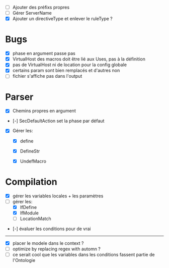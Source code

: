 
 - [ ] Ajouter des préfixs propres
 - [ ] Gérer ServerName
 - [x] Ajouter un directiveType et enlever le ruleType ?

# Bugs

 - [x] phase en argument passe pas
 - [x] VirtualHost des macros doit être lié aux Uses, pas à la définition
 - [x] pas de VirtualHost ni de location pour la config globale
 - [x] certains param sont bien remplacés et d'autres non
 - [ ] fichier s'affiche pas dans l'output

# Parser

 - [x] Chemins propres en argument
 - [-] SecDefaultAction set la phase par défaut
 - [x] Gérer les:
    - [x] define
    - [x] DefineStr
    - [x] UndefMacro


# Compilation

 - [x] gérer les variables locales + les paramètres
 - [ ] gérer les:
    - [x] IfDefine
    - [x] IfModule
    - [ ] LocationMatch
 - [-] évaluer les conditions pour de vrai

 --------------------------------
 - [x] placer le modele dans le context ?
 - [ ] optimize by replacing regex with automn ?
 - [ ] ce serait cool que les variables dans les conditions fassent partie de l'Ontologie